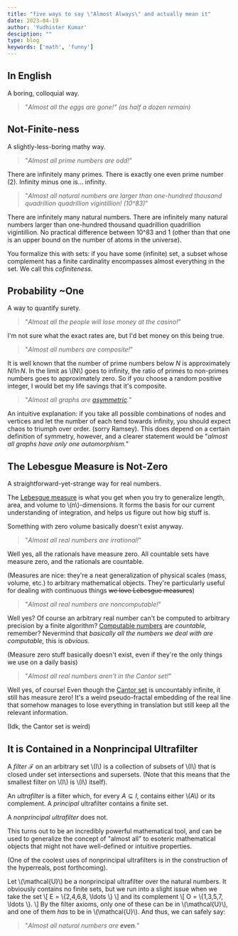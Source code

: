 ```yaml
---
title: "five ways to say \"Almost Always\" and actually mean it"
date: 2023-04-19
author: 'Yudhister Kumar'
desciption: ""
type: blog
keywords: ['math', 'funny']
---
```

## In English

A boring, colloquial way.

> "*Almost all the eggs are gone!" (as half a dozen remain)*

## Not-Finite-ness

A slightly-less-boring mathy way.

> "*Almost all prime numbers are odd!*"

There are infinitely many primes. There is exactly one even prime number (2). Infinity minus one is... infinity. 

> "*Almost all natural numbers are larger than one-hundred thousand quadrillion quadrillion vigintillion! (10^83)*"

There are infinitely many natural numbers. There are infinitely many natural numbers larger than one-hundred thousand quadrillion quadrillion vigintillion. No practical difference between 10^83 and 1 (other than that one is an upper bound on the number of atoms in the universe).

You formalize this with sets: if you have some (infinite) set, a subset whose complement has a finite cardinality encompasses almost everything in the set. We call this *cofiniteness.*

## Probability ~One

A way to quantify surety. 

> "*Almost all the people will lose money at the casino!*"

I'm not sure what the exact rates are, but I'd bet money on this being true.

> "*Almost all numbers are composite!*"

It is well known that the number of prime numbers below $N$ is approximately $N / \ln N$. In the limit as \\(N\\) goes to infinity, the ratio of primes to non-primes numbers goes to approximately zero. So if you choose a random positive integer, I would bet my life savings that it's composite.

> "*Almost all graphs are [asymmetric](https://en.wikipedia.org//wiki/Asymmetric_graph).*"

An intuitive explanation: if you take all possible combinations of nodes and vertices and let the number of each tend towards infinity, you should expect chaos to triumph over order. (sorry Ramsey). This does depend on a certain definition of symmetry, however, and a clearer statement would be "*almost all graphs have only one automorphism.*"

## The Lebesgue Measure is Not-Zero

A straightforward-yet-strange way for real numbers.

The [Lebesgue measure](https://en.wikipedia.org/wiki/Lebesgue_measure) is what you get when you try to generalize length, area, and volume to \\(n\\)-dimensions. It forms the basis for our current understanding of integration, and helps us  figure out how big stuff is. 

Something with zero volume basically doesn't exist anyway. 

> "*Almost all real numbers are irrational!*"

Well yes, all the rationals have measure zero. All countable sets have measure zero, and the rationals are countable. 

(Measures are nice: they're a neat generalization of physical scales (mass, volume, etc.) to arbitrary mathematical objects. They're particularly useful for dealing with continuous things ~~we love Lebesgue measures~~)

> "*Almost all real numbers are noncomputable!*"

Well yes? Of course an arbitrary real number can't be computed to arbitrary precision by a finite algorithm? [Computable numbers](https://en.wikipedia.org/wiki/Computable_number) are *countable,* remember? Nevermind that *basically all the numbers we deal with are computable,* this is *obvious.*

(Measure zero stuff basically doesn't exist, even if they're the only things we use on a daily basis)

> "*Almost all real numbers aren't in the Cantor set!*"

Well yes, of course! Even though the [Cantor set](https://en.wikipedia.org/wiki/Cantor_set) is uncountably infinite, it still has measure zero! It's a weird pseudo-fractal embedding of the real line that somehow manages to lose everything in translation but still keep all the relevant information.

(Idk, the Cantor set is weird)

## It is Contained in a Nonprincipal Ultrafilter

A *filter* $\mathcal{F}$ on an arbitrary set \\(I\\) is a collection of subsets of \\(I\\) that is closed under set intersections and supersets. (Note that this means that the smallest filter on \\(I\\) is \\(I\\) itself).

An *ultrafilter* is a filter which, for every $A \subseteq I$, contains either \\(A\\) or its complement. A *principal* ultrafilter contains a finite set. 

A *nonprincipal ultrafilter* does not.

This turns out to be an incredibly powerful mathematical tool, and can be used to generalize the concept of "almost all" to esoteric mathematical objects that might not have well-defined or intuitive properties. 

(One of the coolest uses of nonprincipal ultrafilters is in the construction of the hyperreals, post forthcoming).

Let \\(\mathcal{U}\\) be a nonprincipal ultrafilter over the natural numbers. It obviously contains no finite sets, but we run into a slight issue when we take the set
\\[
E = \\{2,4,6,8, \\ldots \\}
\\]
and its complement
\\[
O = \\{1,3,5,7, \\ldots \\}.
\\]
By the filter axioms, only one of these can be in \\(\mathcal{U}\\), and one of them *has* to be in \\(\mathcal{U}\\). And thus, we can safely say:

> "*Almost all natural numbers are **even**.*"






